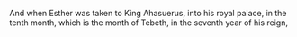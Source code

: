 And when Esther was taken to King Ahasuerus, into his royal palace, in the tenth month, which is the month of Tebeth, in the seventh year of his reign,
